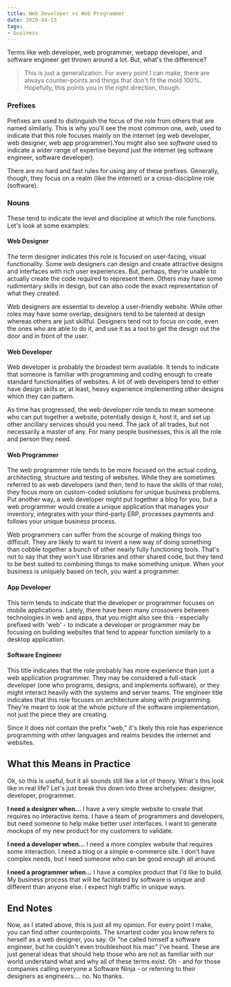 ```yaml
---
title: Web Developer vs Web Programmer
date: 2020-04-13
tags:
- business
---
```

Terms like web developer, web programmer, webapp developer, and software engineer get thrown around a lot. But, what's the difference?

<!--more-->

> This is just a generalization. For every point I can make, there are always counter-points and things that don't fit the mold 100%.  Hopefully, this points you in the right direction, though.

### Prefixes

Prefixes are used to distinguish the focus of the role from others that are named similarly.  This is why you'll see the most common one, *web*, used to indicate that this role focuses mainly on the internet (eg web developer, web designer, web app programmer).You might also see *software* used to indicate a wider range of expertise beyond just the internet (eg software engineer, software developer).  

There are no hard and fast rules for using any of these prefixes.  Generally, though, they focus on a realm (like the internet) or a cross-discipline role (software).

### Nouns

These tend to indicate the level and discipline at which the role functions. Let's look at some examples:

#### Web Designer

The term designer indicates this role is focused on user-facing, visual functionality.  Some web designers can design and create attractive designs and interfaces with rich user experiences.  But, perhaps, they're unable to actually create the code required to represent them.  Others may have some rudimentary skills in design, but can also code the exact representation of what they created.

Web designers are essential to develop a user-friendly website.  While other roles may have some overlap, designers tend to be talented at design whereas others are just skillful.  Designers tend not to focus on code, even the ones who are able to do it, and use it as a tool to get the design out the door and in front of the user.

#### Web Developer

Web developer is probably the broadest term available. It tends to indicate that someone is familiar with programming and coding enough to create standard functionalities of websites. A lot of web developers tend to either have design skills or, at least, heavy experience implementing other designs which they can pattern.

As time has progressed, the web developer role tends to mean someone who can put together a website, potentially design it, host it, and set up other ancillary services should you need.  The jack of all trades, but not necessarily a master of any. For many people businesses, this is all the role and person they need.

#### Web Programmer

The web programmer role tends to be more focused on the actual coding, architecting, structure and testing of websites. While they are sometimes referred to as web developers (and then, tend to have the skills of that role), they focus more on custom-coded solutions for unique business problems.  Put another way, a web developer might put together a blog for you, but a web programmer would create a unique application that manages your inventory, integrates with your third-party ERP, processes payments and follows your unique business process.

Web programmers can suffer from the scourge of making things too difficult.  They are likely to want to invent a new way of doing something than cobble together a bunch of other nearly fully functioning tools. That's not to say that they won't use libraries and other shared code, but they tend to be best suited to combining things to make something unique. When your business is uniquely based on tech, you want a programmer.

#### App Developer

This term tends to indicate that the developer or programmer focuses on mobile applications.  Lately, there have been many crossovers between technologies in web and apps, that you might also see this - especially prefixed with 'web' - to indicate a developer or programmer may be focusing on building websites that tend to appear function similarly to a desktop application.

#### Software Engineer

This title indicates that the role probably has more experience than just a web application programmer.  They may be considered a full-stack developer (one who programs, designs, and implements software), or they might interact heavily with the systems and server teams.  The engineer title indicates that this role focuses on architecture along with programming. They're meant to look at the whole picture of the software implementation, not just the piece they are creating.

Since it does not contain the prefix "web," it's likely this role has experience programming with other languages and realms besides the internet and websites.

## What this Means in Practice

Ok, so this is useful, but it all sounds still like a lot of theory. What's this look like in real life?  Let's just break this down into three archetypes: designer, developer, programmer.

**I need a designer when...** I have a very simple website to create that requires no interactive items. I have a team of programmers and developers, but need someone to help make better user interfaces. I want to generate mockups of my new product for my customers to validate.

**I need a developer when...** I need a more complex website that requires some interaction. I need a blog or a simple e-commerce site.  I don't have complex needs, but I need someone who can be good enough all around.

**I need a programmer when...** I have a complex product that I'd like to build.  My business process that will be facilitated by software is unique and different than anyone else. I expect high traffic in unique ways.

## End Notes

Now, as I stated above, this is just all my opinion. For every point I make, you can find other counterpoints.  The smartest coder you know refers to herself as a web designer, you say. Or "he called himself a software engineer, but he couldn't even troubleshoot his mac" I've heard.  These are just general ideas that should help those who are not as familiar with our world understand what and why all of these terms exist.  Oh - and for those companies calling everyone a Software Ninja - or referring to their designers as engineers.... no.  No thanks.